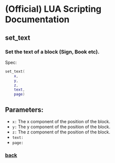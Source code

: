 
# (Official) LUA Scripting Documentation

## set_text

### Set the text of a block (Sign, Book etc).

Spec:
```lua
set_text(
	x,
	y,
	z,
	text,
	page)
```
## Parameters:
- `x:` The x component of the position of the block.
- `y:` The y component of the position of the block.
- `z:` The z component of the position of the block.
- `text:` 
- `page:` 
### [back](../other)
